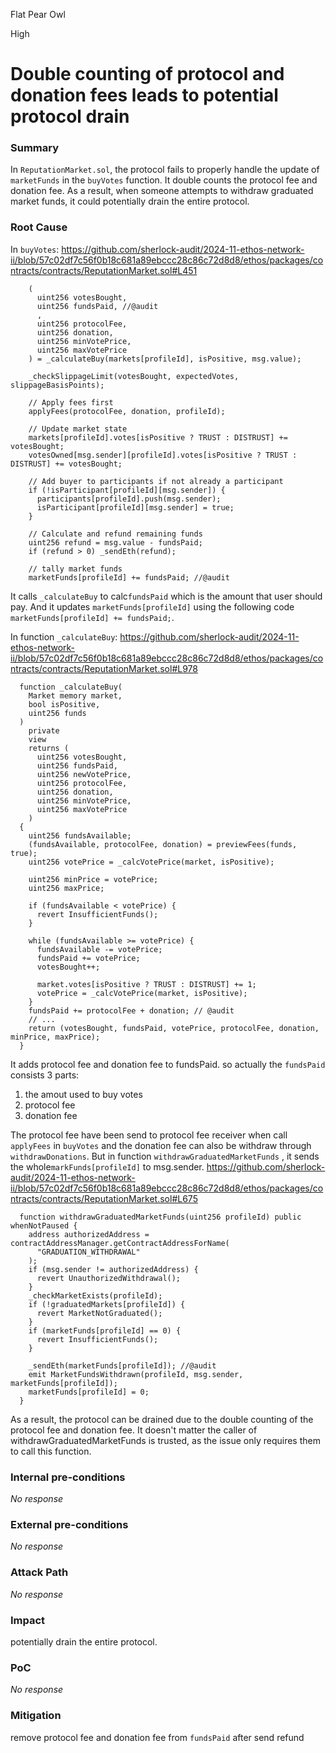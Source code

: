 Flat Pear Owl

High

# Double counting of protocol and donation fees leads to potential protocol drain

### Summary

In `ReputationMarket.sol`, the protocol fails to properly handle the update of `marketFunds` in the `buyVotes` function. It double counts the protocol fee and donation fee. As a result, when someone attempts to withdraw graduated market funds, it could potentially drain the entire protocol.

### Root Cause

In `buyVotes`:
https://github.com/sherlock-audit/2024-11-ethos-network-ii/blob/57c02df7c56f0b18c681a89ebccc28c86c72d8d8/ethos/packages/contracts/contracts/ReputationMarket.sol#L451
```solidity
    (
      uint256 votesBought,
      uint256 fundsPaid, //@audit
      ,
      uint256 protocolFee,
      uint256 donation,
      uint256 minVotePrice,
      uint256 maxVotePrice
    ) = _calculateBuy(markets[profileId], isPositive, msg.value);

    _checkSlippageLimit(votesBought, expectedVotes, slippageBasisPoints);

    // Apply fees first
    applyFees(protocolFee, donation, profileId);

    // Update market state
    markets[profileId].votes[isPositive ? TRUST : DISTRUST] += votesBought;
    votesOwned[msg.sender][profileId].votes[isPositive ? TRUST : DISTRUST] += votesBought;

    // Add buyer to participants if not already a participant
    if (!isParticipant[profileId][msg.sender]) {
      participants[profileId].push(msg.sender);
      isParticipant[profileId][msg.sender] = true;
    }

    // Calculate and refund remaining funds
    uint256 refund = msg.value - fundsPaid;
    if (refund > 0) _sendEth(refund);

    // tally market funds
    marketFunds[profileId] += fundsPaid; //@audit
```

It calls `_calculateBuy` to calc`fundsPaid` which is the amount that user should pay. And it updates `marketFunds[profileId]`  using the following code `marketFunds[profileId] += fundsPaid;`. 

In function `_calculateBuy`:
https://github.com/sherlock-audit/2024-11-ethos-network-ii/blob/57c02df7c56f0b18c681a89ebccc28c86c72d8d8/ethos/packages/contracts/contracts/ReputationMarket.sol#L978
```solidity 
  function _calculateBuy(
    Market memory market,
    bool isPositive,
    uint256 funds
  )
    private
    view
    returns (
      uint256 votesBought,
      uint256 fundsPaid,
      uint256 newVotePrice,
      uint256 protocolFee,
      uint256 donation,
      uint256 minVotePrice,
      uint256 maxVotePrice
    )
  {
    uint256 fundsAvailable;
    (fundsAvailable, protocolFee, donation) = previewFees(funds, true);
    uint256 votePrice = _calcVotePrice(market, isPositive);

    uint256 minPrice = votePrice;
    uint256 maxPrice;

    if (fundsAvailable < votePrice) {
      revert InsufficientFunds();
    }

    while (fundsAvailable >= votePrice) {
      fundsAvailable -= votePrice;
      fundsPaid += votePrice;
      votesBought++;

      market.votes[isPositive ? TRUST : DISTRUST] += 1;
      votePrice = _calcVotePrice(market, isPositive);
    }
    fundsPaid += protocolFee + donation; // @audit
    // ... 
    return (votesBought, fundsPaid, votePrice, protocolFee, donation, minPrice, maxPrice);
  }
```
It adds protocol fee and donation fee to fundsPaid. so actually the `fundsPaid` consists 3 parts: 
1. the amout used to buy votes
2. protocol fee
3. donation fee 

The protocol fee have been send to protocol fee receiver when call `applyFees` in `buyVotes` and the donation fee can also be withdraw through `withdrawDonations`. 
But in function `withdrawGraduatedMarketFunds` , it sends the whole`markFunds[profileId]` to msg.sender. 
https://github.com/sherlock-audit/2024-11-ethos-network-ii/blob/57c02df7c56f0b18c681a89ebccc28c86c72d8d8/ethos/packages/contracts/contracts/ReputationMarket.sol#L675
```solidity
  function withdrawGraduatedMarketFunds(uint256 profileId) public whenNotPaused {
    address authorizedAddress = contractAddressManager.getContractAddressForName(
      "GRADUATION_WITHDRAWAL"
    );
    if (msg.sender != authorizedAddress) {
      revert UnauthorizedWithdrawal();
    }
    _checkMarketExists(profileId);
    if (!graduatedMarkets[profileId]) {
      revert MarketNotGraduated();
    }
    if (marketFunds[profileId] == 0) {
      revert InsufficientFunds();
    }

    _sendEth(marketFunds[profileId]); //@audit 
    emit MarketFundsWithdrawn(profileId, msg.sender, marketFunds[profileId]);
    marketFunds[profileId] = 0;
  }
```
As a result, the protocol can be drained due to the double counting of the protocol fee and donation fee.
It doesn't matter the caller of withdrawGraduatedMarketFunds is trusted, as the issue only requires them to call this function.

### Internal pre-conditions

_No response_

### External pre-conditions

_No response_

### Attack Path

_No response_

### Impact

potentially drain the entire protocol.

### PoC

_No response_

### Mitigation

remove protocol fee and donation fee from `fundsPaid`  after send refund 